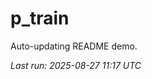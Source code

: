 # p_train

Auto-updating README demo.

<!--START_SECTION:status-->
_Last run: 2025-08-27 11:17 UTC_
<!--END_SECTION:status-->











































































































































































